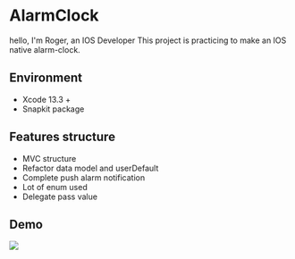 # AlarmClock
hello, I'm Roger, an IOS Developer
This project is practicing to make an IOS native alarm-clock.

## Environment
* Xcode 13.3 +
* Snapkit package

## Features structure
* MVC structure
* Refactor data model and userDefault
* Complete push alarm notification
* Lot of enum used
* Delegate pass value

## Demo

![](https://imgur.com/sxhsHnZ)

